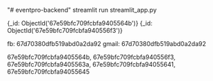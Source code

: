 "# eventpro-backend"
streamlit run streamlit_app.py

{_id: ObjectId('67e59bfc709fcbfa9405564b')}
{_id: ObjectId('67e59bfc709fcbfa940556f3')}

fb: 67d70380dfb519abd0a2da92
gmail: 67d70380dfb519abd0a2da92

67e59bfc709fcbfa9405564b, 67e59bfc709fcbfa940556f3, 67e59bfc709fcbfa9405563a, 67e59bfc709fcbfa94055641, 67e59bfc709fcbfa94055645
